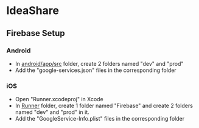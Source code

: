 # IdeaShare

## Firebase Setup
### Android
- In [android/app/src](./android/app/src) folder, create 2 folders named "dev" and "prod"
- Add the "google-services.json" files in the corresponding folder

### iOS
- Open "Runner.xcodeproj" in Xcode
- In [Runner](./ios/Runner) folder, create 1 folder named "Firebase" and create 2 folders named "dev" and "prod" in it.
- Add the "GoogleService-Info.plist" files in the corresponding folder
